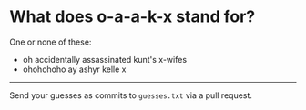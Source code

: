# What does o-a-a-k-x stand for?

One or none of these:
* oh accidentally assassinated kunt's x-wifes
* ohohohoho ay ashyr kelle x

---

Send your guesses as commits to `guesses.txt` via a pull request.
